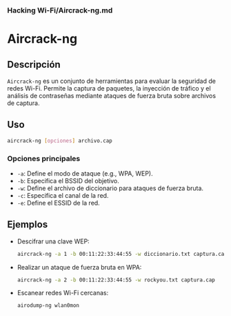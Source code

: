 ### **Hacking Wi-Fi/Aircrack-ng.md**

# Aircrack-ng

## Descripción

`Aircrack-ng` es un conjunto de herramientas para evaluar la seguridad de redes Wi-Fi. Permite la captura de paquetes, la inyección de tráfico y el análisis de contraseñas mediante ataques de fuerza bruta sobre archivos de captura.

## Uso

```bash
aircrack-ng [opciones] archivo.cap
```

### Opciones principales

- `-a`: Define el modo de ataque (e.g., WPA, WEP).
- `-b`: Especifica el BSSID del objetivo.
- `-w`: Define el archivo de diccionario para ataques de fuerza bruta.
- `-c`: Especifica el canal de la red.
- `-e`: Define el ESSID de la red.

## Ejemplos

- Descifrar una clave WEP:

  ```bash
  aircrack-ng -a 1 -b 00:11:22:33:44:55 -w diccionario.txt captura.cap
  ```

- Realizar un ataque de fuerza bruta en WPA:

  ```bash
  aircrack-ng -a 2 -b 00:11:22:33:44:55 -w rockyou.txt captura.cap
  ```

- Escanear redes Wi-Fi cercanas:

  ```bash
  airodump-ng wlan0mon
  ```

